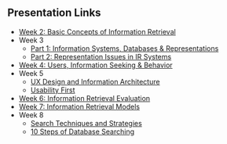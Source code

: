 ## Presentation Links

- [Week 2: Basic Concepts of Information Retrieval](https://manika-lamba.github.io/F25-LIS4_5523/Week-2/#/title-slide)
- Week 3
  - [Part 1: Information Systems, Databases & Representations](https://manika-lamba.github.io/F25-LIS4_5523/Week-3_part1/#/title-slide)
  - [Part 2: Representation Issues in IR Systems](https://manika-lamba.github.io/F25-LIS4_5523/Week-3_part2/#/title-slide)
- [Week 4: Users, Information Seeking & Behavior](https://manika-lamba.github.io/F25-LIS4_5523/Week-4/#/title-slide)
- Week 5
  - [UX Design and Information Architecture](https://manika-lamba.github.io/F25-LIS4_5523/Week-5_part1/#/title-slide)
  - [Usability First](https://manika-lamba.github.io/F25-LIS4_5523/Week-5_part2/#/title-slide)
- [Week 6: Information Retrieval Evaluation](https://manika-lamba.github.io/F25-LIS4_5523/Week-6/#/title-slide)
- [Week 7: Information Retrieval Models](https://manika-lamba.github.io/F25-LIS4_5523/Week-7/#/title-slide)
- Week 8
  - [Search Techniques and Strategies](https://manika-lamba.github.io/F25-LIS4_5523/Week-8_part1/#/title-slide)
  - [10 Steps of Database Searching](https://manika-lamba.github.io/F25-LIS4_5523/Week-8_part2/#/title-slide)
    
